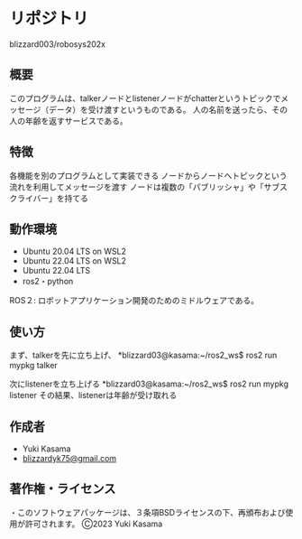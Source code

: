 # リポジトリ　
blizzard003/robosys202x

 
## 概要
このプログラムは、talkerノードとlistenerノードがchatterというトピックでメッセージ（データ）を受け渡すというものである。
人の名前を送ったら、その人の年齢を返すサービスである。
 
## 特徴
各機能を別のプログラムとして実装できる
ノードからノードへトピックという流れを利用してメッセージを渡す 
ノードは複数の「パブリッシャ」や「サブスクライバー」を持てる
 
## 動作環境 
* Ubuntu 20.04 LTS on WSL2
* Ubuntu 22.04 LTS on WSL2
* Ubuntu 22.04 LTS
* ros2・python

ROS２: ロボットアプリケーション開発のためのミドルウェアである。

## 使い方
まず、talkerを先に立ち上げ、
*blizzard03@kasama:~/ros2_ws$ ros2 run mypkg talker

次にlistenerを立ち上げる
*blizzard03@kasama:~/ros2_ws$ ros2 run mypkg listener
 その結果、listenerは年齢が受け取れる
 

## 作成者 
* Yuki Kasama
* blizzardyk75@gmail.com
 
## 著作権・ライセンス
・このソフトウェアパッケージは、３条項BSDライセンスの下、再頒布および使用が許可されます。
Ⓒ2023 Yuki Kasama

